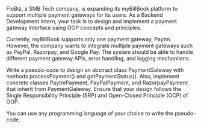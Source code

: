 FloBiz, a SMB Tech company, is expanding its myBillBook platform to support multiple payment gateways for its users. As a Backend Development Intern, your task is to design and implement a payment gateway interface using OOP concepts and principles.

Currently, myBillBook supports only one payment gateway, Paytm. However, the company wants to integrate multiple payment gateways such as PayPal, Razorpay, and Google Pay. The system should be able to handle different payment gateway APIs, error handling, and logging mechanisms.

Write a pseudo-code to design an abstract class PaymentGateway with methods processPayment() and getPaymentStatus(). Also, implement concrete classes PaytmPayment, PayPalPayment, and RazorpayPayment that inherit from PaymentGateway. Ensure that your design follows the Single Responsibility Principle (SRP) and Open-Closed Principle (OCP) of OOP.

You can use any programming language of your choice to write the pseudo-code.